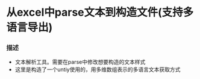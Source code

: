 # 从excel中parse文本到构造文件(支持多语言导出)

### 描述
- 文本解析工具。需要在parse中修改想要构造的文本样式
- 这里是构造了一个untiy使用的，用多维数组表示的多语言文本获取方式

